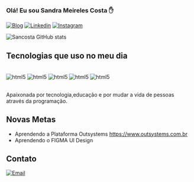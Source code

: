 ### Olá! Eu sou  Sandra Meireles Costa ✋

[![Blog](https://img.shields.io/website?label=SujeitoProgramador.com&stylefor-the-badge&url=https://sujeitoprogramador.com/)](https://sujeitoprogramador.com)
[![Linkedin](https://img.shields.io/badge/LinkedIn-0077B5?style=for-the-badge&logo=linkedin&logoColor=white)](https://www.linkedin.com/in/sandrameirelesti/)
[![Instagram](https://img.shields.io/badge/Instagram-E4405F?style=for-the-badge&logo=instagram&logoColor=white)](https://www.instagram.com/sancosta_designer/)

![Sancosta GitHub stats](https://github-readme-stats.vercel.app/api?username=sancosta&show_icons=true&theme=dracula)

## Tecnologias que uso no meu dia

<div style="display: inline_block"><br/>
  <img align="center" alt="html5" src="https://img.shields.io/badge/HTML5-E34F26?style=for-the-badge&logo=html5&logoColor=white"/>
  <img align="center" alt="html5" src="https://img.shields.io/badge/CSS3-1572B6?style=for-the-badge&logo=css3&logoColor=white"/>
  <img align="center" alt="html5" src="https://img.shields.io/badge/JavaScript-323330?style=for-the badge&logo=javascript&logoColor=F7DF1E"/>
  <img align="center" alt="html5" src="https://img.shields.io/badge/Node.js-43853D?style=for-the-badge&logo=node.js&logoColor=white"/>
  <img align="center" alt="html5" src="https://img.shields.io/badge/React_Native-20232A?style=for-the-badge&logo=react&logoColor=61DAFB"/>
</div></br>

Apaixonada por tecnologia,educação e por mudar a vida de pessoas através da programação. 

## Novas Metas
- Aprendendo a Plataforma Outsystems https://www.outsystems.com.br
- Aprendendo o FIGMA UI Design

## Contato
[![Email](https://img.shields.io/badge/Gmail-D14836?style=for-the-badge&logo=gmail&logoColor=white)](sancosta2016@gmail.com)
